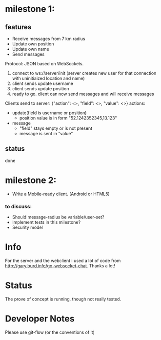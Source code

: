 milestone 1:
============

features
--------

- Receive messages from  7 km radius
- Update own position
- Update own name
- Send messages

Protocol:
JSON based on WebSockets.

1. connect to ws://server/init (server creates new user for that  connection with uninitiaized location and name)
2. client sends update username
3. client sends update position
4. ready to go. client can now send messages and will receive messages

Clients send to server:
{"action": <>, "field": <>, "value": <>}
actions:
- update(field is username or position)
    - position value is in form "52.1242352345,13.123"
- message
    - "field" stays empty or is not present
    - message is sent in "value"

status
------

done

milestone 2:
============

- Write a Mobile-ready client. (Android or HTML5)

### to discuss:
- Should message-radius be variable/user-set?
- Implement tests in this milestone?
- Security model



Info
====

For the server and the webclient i used a lot of code from http://gary.burd.info/go-websocket-chat. Thanks a lot!

Status
======

The prove of concept is running, though not really tested.

Developer Notes
==============

Please use git-flow (or the conventions of it)
